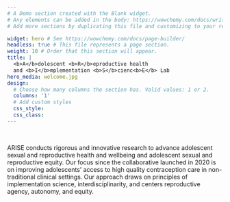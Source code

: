 ```yaml
---
# A Demo section created with the Blank widget.
# Any elements can be added in the body: https://wowchemy.com/docs/writing-markdown-latex/
# Add more sections by duplicating this file and customizing to your requirements.

widget: hero # See https://wowchemy.com/docs/page-builder/
headless: true # This file represents a page section.
weight: 10 # Order that this section will appear.
title: |
  <b>A</b>dolescent <b>R</b>eproductive health  
  and <b>I</b>mplementation <b>S</b>cienc<b>E</b> Lab
hero_media: welcome.jpg
design:
  # Choose how many columns the section has. Valid values: 1 or 2.
  columns: '1'
  # Add custom styles
  css_style:
  css_class:
---
```


<br>

ARISE conducts rigorous and innovative research to advance adolescent sexual and reproductive health and wellbeing and adolescent sexual and reproductive equity. Our focus since the collaborative launched in 2020 is on improving adolescents’ access to high quality contraception care in non-traditional clinical settings. Our approach draws on principles of implementation science, interdisciplinarity, and centers reproductive agency, autonomy, and equity.
